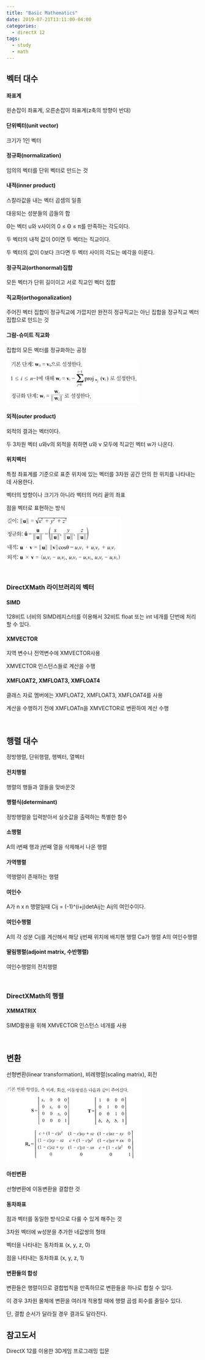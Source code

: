 ```yaml
---
title: "Basic Mathematics"
date: 2019-07-21T13:11:00-04:00
categories:
  - directX 12
tags:
  - study
  - math
---
```


## 벡터 대수
#### 좌표계
왼손잡이 좌표계, 오른손잡이 좌표계(z축의 방향이 반대)

#### 단위벡터(unit vector)

크기가 1인 벡터

#### 정규화(normalization)

임의의 벡터를 단위 벡터로 만드는 것

#### 내적(inner product)

스칼라값을 내는 벡터 곱셈의 일종

대응되는 성분들의 곱들의 합

Θ는 벡터 u와 v사이의 0 ≤ Θ ≤ π를 만족하는 각도이다.

두 벡터의 내적 값이 0이면 두 벡터는 직교이다.

두 벡터의 값이 0보다 크다면 두 벡터 사이의 각도는 예각을 이룬다.

#### 정규직교(orthonormal)집합

모든 벡터가 단위 길이이고 서로 직교인 벡터 집합

#### 직교화(orthogonalization)

주어진 벡터 집합이 정규직교에 가깝지만 완전히 정규직교는 아닌 집합을 정규직교 벡터 집합으로 만드는 것

#### 그람-슈미트 직교화

집합의 모든 벡터를 정규화하는 공정

![gram-schmidt](/assets/images/gram-schmidt.jpg)

#### 외적(outer product)

외적의 결과는 벡터이다.

두 3차원 벡터 u와v의 외적을 취하면 u와 v 모두에 직교인 벡터 w가 나온다.

#### 위치벡터

특정 좌표계를 기준으로 표준 위치에 있는 벡터를 3차원 공간 안의 한 위치를 나타내는 데 사용한다.

벡터의 방향이나 크기가 아니라 벡터의 머리 끝의 좌표

점을 벡터로 표현하는 방식

![vector1](/assets/images/vector1.jpg)

<br>

### DirectXMath 라이브러리의 벡터
#### SIMD

128비트 너비의 SIMD레지스터를 이용해서 32비트 float 또는 int 네개를 단번에 처리할 수 있다.

#### XMVECTOR

지역 변수나 전역변수에 XMVECTOR사용

XMVECTOR 인스턴스들로 계산을 수행

#### XMFLOAT2, XMFLOAT3, XMFLOAT4

클래스 자료 멤버에는 XMFLOAT2, XMFLOAT3, XMFLOAT4를 사용

계산을 수행하기 전에 XMFLOATn을 XMVECTOR로 변환하여 계산 수행

<br>

## 행렬 대수

정방행렬, 단위행렬, 행벡터, 열벡터

#### 전치행렬

행렬의 행들과 열들을 맞바꾼것

#### 행렬식(determinant)

정방행렬을 입력받아서 실숫값을 출력하는 특별한 함수

#### 소행렬

A의 i번째 행과 j번째 열을 삭제해서 나온 행렬

#### 가역행렬

역행렬이 존재하는 행렬

#### 여인수

A가 n x n 행렬일때 Cij = (-1)^(i+j)detAij는 Aij의 여인수이다.

#### 여인수행렬

A의 각 성분 Cij를 계산해서 해당 ij번째 위치에 배치핸 행렬 Ca가 행렬 A의 여인수행렬

#### 딸림행렬(adjoint matrix, 수반행렬)

여인수행렬의 전치행렬

<br>

### DirectXMath의 행렬
#### XMMATRIX

SIMD활용을 위해 XMVECTOR 인스턴스 네개를 사용

<br>

## 변환

선형변환(linear transformation), 비례행렬(scaling matrix), 회전

![matrix](/assets/images/matrix.jpg)

#### 아핀변환

선형변환에 이동변환을 결합한 것

#### 동차좌표

점과 벡터를 동일한 방식으로 다룰 수 있게 해주는 것

3차원 벡터에 w성분을 추가한 네값쌍의 형태

벡터을 나타내는 동차좌표 (x, y, z, 0)

점을 나타내는 동차좌표 (x, y, z, 1)

#### 변환들의 합성

변환들은 행렬이므로 결합법칙을 만족하므로 변환들을 하나로 합칠 수 있다.

이 경우 3차원 물체에 변환을 여러개 적용할 때에 행렬 곱셈 회수를 줄일수 있다.

단, 결합 순서가 달라질 경우 결과도 달라진다.

## 참고도서

DirectX 12를 이용한 3D게임 프로그래밍 입문
